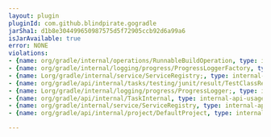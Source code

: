 ```yaml
---
layout: plugin
pluginId: com.github.blindpirate.gogradle
jarSha1: d1b8e304499650987575d5f72905ccb92d6a99a6
isJarAvailable: true
error: NONE
violations:
- {name: org/gradle/internal/operations/RunnableBuildOperation, type: internal-api-usage}
- {name: org/gradle/internal/logging/progress/ProgressLoggerFactory, type: internal-api-usage}
- {name: Lorg/gradle/internal/service/ServiceRegistry;, type: internal-api-usage}
- {name: org/gradle/api/internal/tasks/testing/junit/result/TestClassResult, type: internal-api-usage}
- {name: Lorg/gradle/internal/logging/progress/ProgressLogger;, type: internal-api-usage}
- {name: org/gradle/api/internal/TaskInternal, type: internal-api-usage}
- {name: org/gradle/internal/service/ServiceRegistry, type: internal-api-usage}
- {name: org/gradle/api/internal/project/DefaultProject, type: internal-api-usage}

---
```

